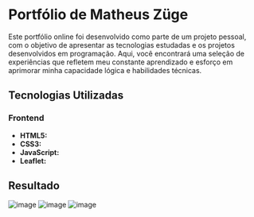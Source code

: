 # Portfólio de Matheus Züge
Este portfólio online foi desenvolvido como parte de um projeto pessoal, com o objetivo de apresentar as tecnologias estudadas e os projetos desenvolvidos em programação. Aqui, você encontrará uma seleção de experiências que refletem meu constante aprendizado e esforço em aprimorar minha capacidade lógica e habilidades técnicas.


## Tecnologias Utilizadas

### Frontend
- **HTML5:** 
- **CSS3:** 
- **JavaScript:** 
- **Leaflet:** 

## Resultado

![image](https://github.com/matheuszuge/portfolio/assets/52630140/3866b96c-d99a-4f5d-a1b8-cdf925953780)
![image](https://github.com/matheuszuge/portfolio/assets/52630140/35a9a178-4b73-41ba-9a6e-acb717fe8005)
![image](https://github.com/matheuszuge/portfolio/assets/52630140/04bafcc7-ce19-4ca8-a6a1-85b008ed1a34)

